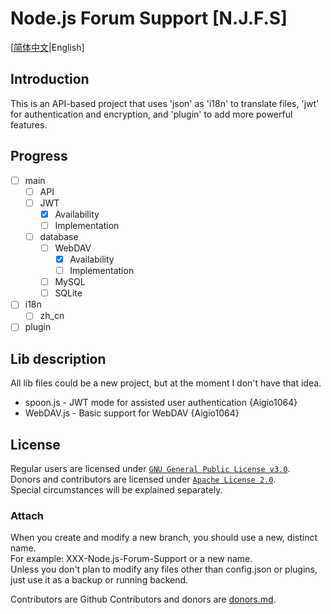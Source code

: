 # Node.js Forum Support [N.J.F.S]
[[简体中文](./readme.md)|English]
## Introduction
This is an API-based project that uses 'json' as 'i18n' to translate files, 'jwt' for authentication and encryption, and 'plugin' to add more powerful features.

## Progress

- [ ] main
    - [ ] API
    - [ ] JWT
        - [x] Availability
        - [ ] Implementation
    - [ ] database
        - [ ] WebDAV
            - [x] Availability
            - [ ] Implementation
        - [ ] MySQL
        - [ ] SQLite
- [ ] i18n
    - [ ] zh_cn
- [ ] plugin

## Lib description
All lib files could be a new project, but at the moment I don't have that idea.
- spoon.js - JWT mode for assisted user authentication {Aigio1064}
- WebDAV.js - Basic support for WebDAV {Aigio1064}

## License
Regular users are licensed under [`GNU General Public License v3.0`](./LICENSE).  
Donors and contributors are licensed under [`Apache License 2.0`](./LICENSE.txt).  
Special circumstances will be explained separately.

### Attach
When you create and modify a new branch, you should use a new, distinct name.  
For example: XXX-Node.js-Forum-Support or a new name.  
Unless you don't plan to modify any files other than config.json or plugins, just use it as a backup or running backend.

Contributors are Github Contributors and donors are [donors.md](./donors.md).  
